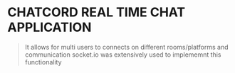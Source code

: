 # CHATCORD REAL TIME CHAT APPLICATION

> It allows for multi users to connects on different rooms/platforms and communication
> socket.io was extensively used to implememnt this functionality
